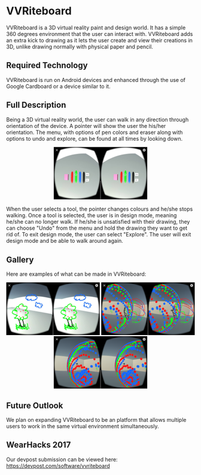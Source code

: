 # VVRiteboard
VVRiteboard is a 3D virtual reality paint and design world. It has a simple 360 degrees environment that the user can interact with. VVRiteboard adds an extra kick to drawing as it lets the user create and view their creations in 3D, unlike drawing normally with physical paper and pencil.

## Required Technology
VVRiteboard is run on Android devices and enhanced through the use of Google Cardboard or a device similar to it.

## Full Description
Being a 3D virtual reality world, the user can walk in any direction through orientation of the device. A pointer will show the user the his/her orientation. The menu, with options of pen colors and eraser along with options to undo and explore, can be found at all times by looking down. 

<p align="center">
  <img src="v4.jpg" width="250"/>
</p>

When the user selects a tool, the pointer changes colours and he/she stops walking. Once a tool is selected, the user is in design mode, meaning he/she can no longer walk. If he/she is unsatisfied with their drawing, they can choose "Undo" from the menu and hold the drawing they want to get rid of. To exit design mode, the user can select "Explore". The user will exit design mode and be able to walk around again. 

## Gallery
Here are examples of what can be made in VVRiteboard:

<p align="center">
  <img src="v3.jpg" width="250"/>
  <img src="v1.png" width="250"/>
  <img src="v2.png" width="250"/>
</p>

## Future Outlook
We plan on expanding VVRiteboard to be an platform that allows multiple users to work in the same virtual environment simultaneously.

## WearHacks 2017
Our devpost submission can be viewed here: https://devpost.com/software/vvriteboard
